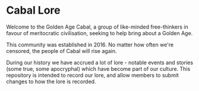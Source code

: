 # Cabal Lore

Welcome to the Golden Age Cabal, a group of like-minded free-thinkers in favour of meritocratic civilisation, seeking to help bring about a Golden Age.

This community was established in 2016. No matter how often we're censored, the people of Cabal will rise again.

During our history we have accrued a lot of lore - notable events and stories (some true, some apocryphal) which have become part of our culture.
This repository is intended to record our lore, and allow members to submit changes to how the lore is recorded.
